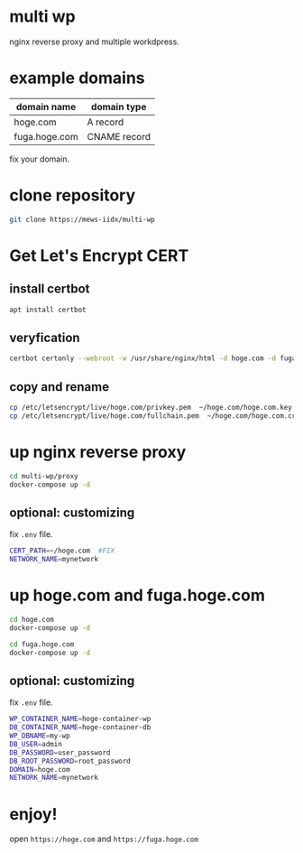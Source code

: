 # multi wp

nginx reverse proxy and multiple workdpress.

# example domains
| domain name   | domain type  |
| -----------   | -----------  |
| hoge.com      | A record     |
| fuga.hoge.com | CNAME record |
fix your domain.

# clone repository
```sh
git clone https://mews-iidx/multi-wp
```

# Get Let's Encrypt CERT
## install certbot
```sh
apt install certbot
```

## veryfication
```sh
certbot certonly --webroot -w /usr/share/nginx/html -d hoge.com -d fuga.hoge.com
```
## copy and rename
```sh
cp /etc/letsencrypt/live/hoge.com/privkey.pem  ~/hoge.com/hoge.com.key
cp /etc/letsencrypt/live/hoge.com/fullchain.pem  ~/hoge.com/hoge.com.crt
```

# up nginx reverse proxy

```sh
cd multi-wp/proxy
docker-compose up -d
```
## optional: customizing
fix ``.env`` file.
```sh
CERT_PATH=~/hoge.com  #FIX
NETWORK_NAME=mynetwork
```

# up hoge.com and fuga.hoge.com

```sh
cd hoge.com
docker-compose up -d

cd fuga.hoge.com
docker-compose up -d
```
## optional: customizing 
fix ``.env`` file.
```sh
WP_CONTAINER_NAME=hoge-container-wp
DB_CONTAINER_NAME=hoge-container-db
WP_DBNAME=my-wp
DB_USER=admin
DB_PASSWORD=user_password
DB_ROOT_PASSWORD=root_password
DOMAIN=hoge.com
NETWORK_NAME=mynetwork
```
# enjoy!
open ``https://hoge.com`` and ``https://fuga.hoge.com``
